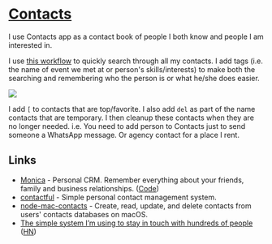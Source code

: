 # [Contacts](https://support.apple.com/guide/contacts/welcome/mac)

I use Contacts app as a contact book of people I both know and people I am interested in.

I use [this workflow](https://github.com/nikitavoloboev/small-workflows/tree/master/search-content) to quickly search through all my contacts. I add tags (i.e. the name of event we met at or person's skills/interests) to make both the searching and remembering who the person is or what he/she does easier.

![](https://i.imgur.com/9pHae4J.png)

I add `[` to contacts that are top/favorite. I also add `del` as part of the name contacts that are temporary. I then cleanup these contacts when they are no longer needed. i.e. You need to add person to Contacts just to send someone a WhatsApp message. Or agency contact for a place I rent.

## Links

- [Monica](https://www.monicahq.com/) - Personal CRM. Remember everything about your friends, family and business relationships. ([Code](https://github.com/monicahq/monica))
- [contactful](https://github.com/noahm/contactful) - Simple personal contact management system.
- [node-mac-contacts](https://github.com/codebytere/node-mac-contacts) - Create, read, update, and delete contacts from users' contacts databases on macOS.
- [The simple system I’m using to stay in touch with hundreds of people](https://jakobgreenfeld.com/stay-in-touch) ([HN](https://news.ycombinator.com/item?id=30329475))
